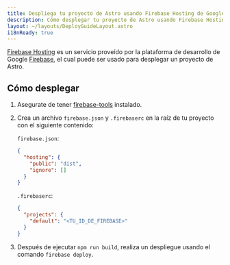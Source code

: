 ```yaml
---
title: Despliega tu proyecto de Astro usando Firebase Hosting de Google
description: Cómo desplegar tu proyecto de Astro usando Firebase Hosting de Google.
layout: ~/layouts/DeployGuideLayout.astro
i18nReady: true
---
```


[Firebase Hosting](https://firebase.google.com/products/hosting) es un servicio proveído por la plataforma de desarrollo de Google [Firebase](https://firebase.google.com/), el cual puede ser usado para desplegar un proyecto de Astro.

## Cómo desplegar

1. Asegurate de tener [firebase-tools](https://www.npmjs.com/package/firebase-tools) instalado.

2. Crea un archivo `firebase.json` y `.firebaserc` en la raíz de tu proyecto con el siguiente contenido:

   `firebase.json`:

   ```json
   {
     "hosting": {
       "public": "dist",
       "ignore": []
     }
   }
   ```

   `.firebaserc`:

   ```json
   {
     "projects": {
       "default": "<TU_ID_DE_FIREBASE>"
     }
   }
   ```

3. Después de ejecutar `npm run build`, realiza un despliegue usando el comando `firebase deploy`.
